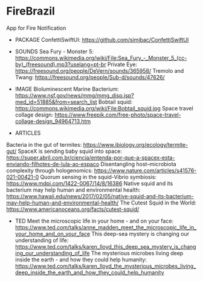 # FireBrazil
 App for Fire Notification

* PACKAGE 
ConfettiSwiftUI: https://github.com/simibac/ConfettiSwiftUI

* SOUNDS
Sea Fury - Monster 5: https://commons.wikimedia.org/wiki/File:Sea_Fury_-_Monster_5_(cc-by)_(freesound).mp3?uselang=pt-br
Private Eye: https://freesound.org/people/DeVern/sounds/365958/
Tremolo and Twang: https://freesound.org/people/Sub-d/sounds/47626/

* IMAGE
Bioluminescent Marine Bacterium: https://www.nsf.gov/news/mmg/mmg_disp.jsp?med_id=51885&from=search_list
Bobtail squid: https://commons.wikimedia.org/wiki/File:Bobtail_squid.jpg
Space travel collage design: https://www.freepik.com/free-photo/space-travel-collage-design_94964713.htm

* ARTICLES

Bacteria in the gut of termites: https://www.ibiology.org/ecology/termite-gut/
SpaceX is sending baby squid into space: https://super.abril.com.br/ciencia/entenda-por-que-a-spacex-esta-enviando-filhotes-de-lula-ao-espaco
Disentangling host–microbiota complexity through hologenomics: https://www.nature.com/articles/s41576-021-00421-0
Quorum sensing in the squid-Vibrio symbiosis: https://www.mdpi.com/1422-0067/14/8/16386
Native squid and its bacterium may help human and environmental health: https://www.hawaii.edu/news/2017/02/05/native-squid-and-its-bacterium-may-help-human-and-environmental-health/
The Cutest Squid in the World: https://www.americanoceans.org/facts/cutest-squid/

* TED
Meet the microscopic life in your home - and on your face: https://www.ted.com/talks/anne_madden_meet_the_microscopic_life_in_your_home_and_on_your_face
This deep-sea mystery is changing our understanding of life: https://www.ted.com/talks/karen_lloyd_this_deep_sea_mystery_is_changing_our_understanding_of_life
The mysterious microbes living deep inside the earth - and how they could help humanity: https://www.ted.com/talks/karen_lloyd_the_mysterious_microbes_living_deep_inside_the_earth_and_how_they_could_help_humanity
